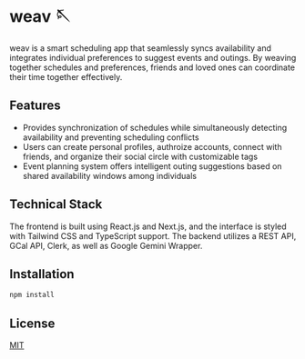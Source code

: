 # weav 🪡

weav is a smart scheduling app that seamlessly syncs availability and integrates individual preferences to suggest events and outings. By weaving together schedules and preferences, friends and loved ones can coordinate their time together effectively.

## Features
- Provides synchronization of schedules while simultaneously detecting availability and preventing scheduling conflicts
- Users can create personal profiles, authroize accounts, connect with friends, and organize their social circle with customizable tags
- Event planning system offers intelligent outing suggestions based on shared availability windows among individuals

## Technical Stack
The frontend is built using React.js and Next.js, and the interface is styled with Tailwind CSS and TypeScript support. The backend utilizes a REST API, GCal API, Clerk, as well as Google Gemini Wrapper.

## Installation

```bash
npm install
```

## License

[MIT](https://choosealicense.com/licenses/mit/)
